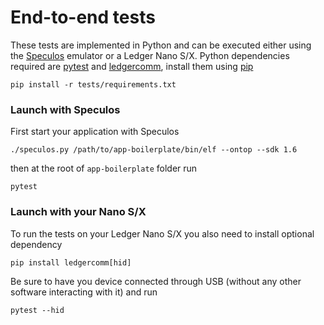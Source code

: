 # End-to-end tests

These tests are implemented in Python and can be executed either using the [Speculos](https://github.com/LedgerHQ/speculos) emulator or a Ledger Nano S/X.
Python dependencies required are [pytest](https://pypi.org/project/pytest/) and [ledgercomm](https://pypi.org/project/ledgercomm/), install them using [pip](https://pypi.org/project/pip/)

```
pip install -r tests/requirements.txt
```

### Launch with Speculos

First start your application with Speculos

```
./speculos.py /path/to/app-boilerplate/bin/elf --ontop --sdk 1.6
```

then at the root of `app-boilerplate` folder run

```
pytest
```

### Launch with your Nano S/X

To run the tests on your Ledger Nano S/X you also need to install optional dependency

```
pip install ledgercomm[hid]
```

Be sure to have you device connected through USB (without any other software interacting with it) and run

```
pytest --hid
```
